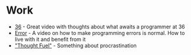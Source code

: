 # Work

* [36](https://www.youtube.com/watch?v=nIFClfBXuIQ) - Great video with thoughts about what awaits a programmer at 36
* [Error](https://www.youtube.com/watch?v=4srVRott8uU) - A video on how to make programming errors is normal. How to live with it and benefit from it
* ["Thought Fuel"](https://youtu.be/fWR5SFhBUWc) - Something about procrastination
